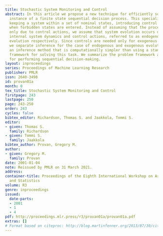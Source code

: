 ```yaml
---
title: Stochastic System Monitoring and Control
abstract: In this article we propose a new technique for efficiently solving a specialized
  instance of a finite state sequential decision process. This specialized task requires
  keeping a system within a set of nominal states, introducing control actions only
  when forbidden states are entered. Instead of assuming that the process evolves
  only due to control actions, we assume that system evolution occurs due to both
  internal system dynamics and control actions, referred to as endogenous and exogenous
  evolution respectively. Since controls are needed only for exogenous evolution,
  we separate inference for the case of endogenous and exogenous evolution, obtaining
  an inference method that is computationally simpler than using a standard POMDP
  framework for solving this task. We summarize the problem framework and the algorithm
  for performing sequential decision-making.
layout: inproceedings
series: Proceedings of Machine Learning Research
publisher: PMLR
issn: 2640-3498
id: provan01a
month: 0
tex_title: Stochastic System Monitoring and Control
firstpage: 243
lastpage: 250
page: 243-250
order: 243
cycles: false
bibtex_editor: Richardson, Thomas S. and Jaakkola, Tommi S.
editor:
- given: Thomas S.
  family: Richardson
- given: Tommi S.
  family: Jaakkola
bibtex_author: Provan, Gregory M.
author:
- given: Gregory M.
  family: Provan
date: 2001-01-04
note: Reissued by PMLR on 31 March 2021.
address:
container-title: Proceedings of the Eighth International Workshop on Artificial Intelligence
  and Statistics
volume: R3
genre: inproceedings
issued:
  date-parts:
  - 2001
  - 1
  - 4
pdf: http://proceedings.mlr.press/r3/provan01a/provan01a.pdf
extras: []
# Format based on citeproc: http://blog.martinfenner.org/2013/07/30/citeproc-yaml-for-bibliographies/
---
```

